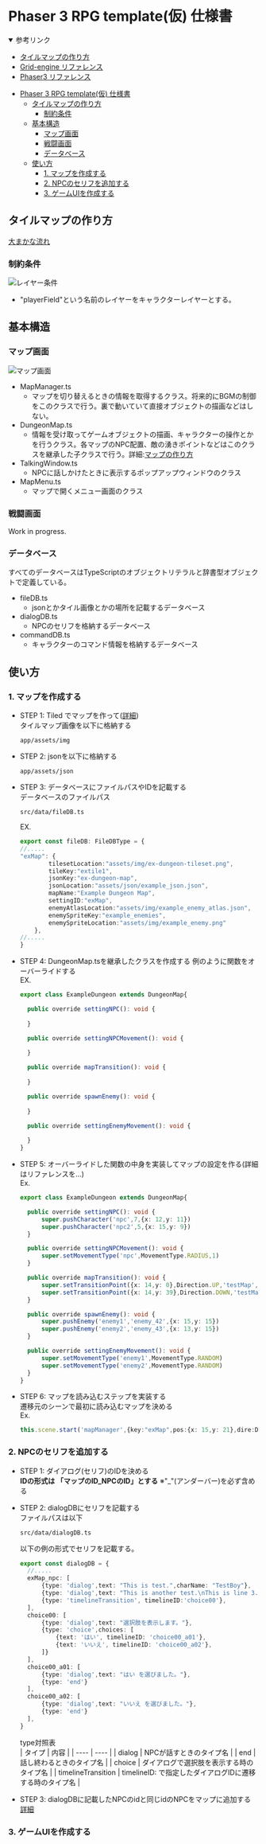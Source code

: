 # Phaser 3 RPG template(仮) 仕様書
<details open>
<summary>参考リンク</summary>
  
  - [タイルマップの作り方](#タイルマップの作り方)
  - [Grid-engine リファレンス](https://annoraaq.github.io/grid-engine/typedoc/index.html)
  - [Phaser3 リファレンス](https://photonstorm.github.io/phaser3-docs/)
</details>

- [Phaser 3 RPG template(仮) 仕様書](#phaser-3-rpg-template仮-仕様書)
  - [タイルマップの作り方](#タイルマップの作り方)
    - [制約条件](#制約条件)
  - [基本構造](#基本構造)
    - [マップ画面](#マップ画面)
    - [戦闘画面](#戦闘画面)
    - [データベース](#データベース)
  - [使い方](#使い方)
    - [1. マップを作成する](#1-マップを作成する)
    - [2. NPCのセリフを追加する](#2-npcのセリフを追加する)
    - [3. ゲームUIを作成する](#3-ゲームuiを作成する)
  
## タイルマップの作り方

[大まかな流れ](https://medium.com/swlh/grid-based-movement-in-a-top-down-2d-rpg-with-phaser-3-e3a3486eb2fd)
### 制約条件
![レイヤー条件](img/layerConstraints.png)
- "playerField"という名前のレイヤーをキャラクターレイヤーとする。

## 基本構造

### マップ画面
![マップ画面](img/mapStructure.png)
- MapManager.ts
  - マップを切り替えるときの情報を取得するクラス。将来的にBGMの制御をこのクラスで行う。裏で動いていて直接オブジェクトの描画などはしない。
- DungeonMap.ts
  - 情報を受け取ってゲームオブジェクトの描画、キャラクターの操作とかを行うクラス。各マップのNPC配置、敵の湧きポイントなどはこのクラスを継承した子クラスで行う。詳細:[マップの作り方](#マップの作り方)
- TalkingWindow.ts
  - NPCに話しかけたときに表示するポップアップウィンドウのクラス
- MapMenu.ts
  - マップで開くメニュー画面のクラス

### 戦闘画面
Work in progress.

### データベース

すべてのデータベースはTypeScriptのオブジェクトリテラルと辞書型オブジェクトで定義している。
- fileDB.ts
  - jsonとかタイル画像とかの場所を記載するデータベース
- dialogDB.ts
  - NPCのセリフを格納するデータベース
- commandDB.ts
  - キャラクターのコマンド情報を格納するデータベース
  
## 使い方
### 1. マップを作成する
- STEP 1: Tiled でマップを作って([詳細](#タイルマップの作り方))  
タイルマップ画像を以下に格納する  
  ```
  app/assets/img
  ```
- STEP 2: jsonを以下に格納する  
  ```
  app/assets/json
  ```
- STEP 3: データベースにファイルパスやIDを記載する  
データベースのファイルパス
  ```
  src/data/fileDB.ts
  ```  
  EX.  
  ```typescript
  export const fileDB: FileDBType = {
  //.....
  "exMap": {
          tilesetLocation:"assets/img/ex-dungeon-tileset.png",
          tileKey:"extile1",
          jsonKey:"ex-dungeon-map",
          jsonLocation:"assets/json/example_json.json",
          mapName:"Example Dungeon Map",
          settingID:"exMap",
          enemyAtlasLocation:"assets/img/example_enemy_atlas.json",
          enemySpriteKey:"example_enemies",
          enemySpriteLocation:"assets/img/example_enemy.png"
      },
  //.....
  }
  ```  
- STEP 4: DungeonMap.tsを継承したクラスを作成する 例のように関数をオーバーライドする  
  EX.  
  ```typescript
  export class ExampleDungeon extends DungeonMap{

    public override settingNPC(): void {
        
    }

    public override settingNPCMovement(): void {
        
    }

    public override mapTransition(): void {
        
    }

    public override spawnEnemy(): void {
        
    }

    public override settingEnemyMovement(): void {
        
    }
  }
  ```

- STEP 5: オーバーライドした関数の中身を実装してマップの設定を作る(詳細はリファレンスを...)  
  Ex.
  ```typescript
  export class ExampleDungeon extends DungeonMap{

    public override settingNPC(): void {
        super.pushCharacter('npc',7,{x: 12,y: 11})
        super.pushCharacter('npc2',5,{x: 15,y: 9})
    }

    public override settingNPCMovement(): void {
        super.setMovementType('npc',MovementType.RADIUS,1)
    }

    public override mapTransition(): void {
        super.setTransitionPoint({x: 14,y: 0},Direction.UP,'testMap',{x: 15,y: 21},Direction.UP,TestMap)
        super.setTransitionPoint({x: 14,y: 39},Direction.DOWN,'testMap',{x: 19,y: 9},Direction.DOWN,TestMap)
    }

    public override spawnEnemy(): void {
        super.pushEnemy('enemy1','enemy_42',{x: 15,y: 15})
        super.pushEnemy('enemy2','enemy_43',{x: 13,y: 15})
    }

    public override settingEnemyMovement(): void {
        super.setMovementType('enemy1',MovementType.RANDOM)
        super.setMovementType('enemy2',MovementType.RANDOM)
    }
  }
  ```
- STEP 6: マップを読み込むステップを実装する  
  遷移元のシーンで最初に読み込むマップを決める  
  Ex.     
  ```typescript
  this.scene.start('mapManager',{key:"exMap",pos:{x: 15,y: 21},dire:Direction.UP,scene:ExampleDungeon})
  ```

### 2. NPCのセリフを追加する

- STEP 1: ダイアログ(セリフ)のIDを決める  
  __IDの形式は 「マップのID_NPCのID」とする__ ※"_"(アンダーバー)を必ず含める  
- STEP 2: dialogDBにセリフを記載する  
  ファイルパスは以下  
  ```
  src/data/dialogDB.ts
  ```
  以下の例の形式でセリフを記載する。  
  ```typescript
  export const dialogDB = {
    //.....
    exMap_npc: [
        {type: 'dialog',text: "This is test.",charName: "TestBoy"},
        {type: 'dialog',text: "This is another test.\nThis is line 3.",charName: "TestBoy"},
        {type: 'timelineTransition', timelineID:'choice00'},
    ],
    choice00: [
        {type: 'dialog',text: "選択肢を表示します。"},
        {type: 'choice',choices: [
            {text: 'はい', timelineID: 'choice00_a01'},
            {text: 'いいえ', timelineID: 'choice00_a02'},
        ]}
    ],
    choice00_a01: [
        {type: 'dialog',text: "はい を選びました。"},
        {type: 'end'}
    ],
    choice00_a02: [
        {type: 'dialog',text: "いいえ を選びました。"},
        {type: 'end'}
    ],
  }
  ```
  type対照表  
  |  タイプ  |  内容  |
  | ---- | ---- |
  |  dialog  |  NPCが話すときのタイプ名  |
  |  end  |  話し終わるときのタイプ名  |
  |  choice  |  ダイアログで選択肢を表示する時のタイプ名  |
  |  timelineTransition  | timelineID: で指定したダイアログIDに遷移する時のタイプ名  |

- STEP 3: dialogDBに記載したNPCのidと同じidのNPCをマップに追加する  
  [詳細](#1-マップを作成する)

### 3. ゲームUIを作成する
